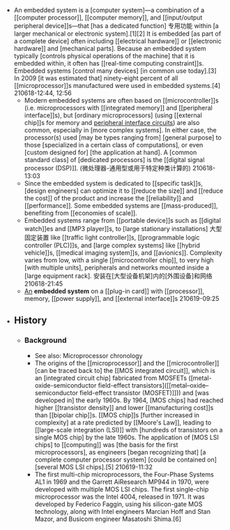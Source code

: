 - An embedded system is a [computer system]—a combination of a [[computer processor]], [[computer memory]], and [[input/output peripheral device]]s—that [has a dedicated function] 专用功能 within [a larger mechanical or electronic system].[1][2] It is embedded [as part of a complete device] often including [[electrical hardware]] or [[electronic hardware]] and [mechanical parts]. Because an embedded system typically [controls physical operations of the machine] that it is embedded within, it often has [[real-time computing constraint]]s. Embedded systems [control many devices] [in common use today].[3] In 2009 [it was estimated that] ninety-eight percent of all [[microprocessor]]s manufactured were used in embedded systems.[4]
210618-12:44, 12:56
    - Modern embedded systems are often based on [[microcontroller]]s (i.e. microprocessors with [[integrated memory]] and [[peripheral interface]]s), but [ordinary microprocessors] (using [[external chip]]s for memory and [peripheral interface circuits](((U_LzUGO2_)))) are also common, especially in [more complex systems]. In either case, the processor(s) used [may be types ranging from] [general purpose] to those [specialized in a certain class of computations], or even [custom designed for] [the application at hand]. A [common standard class] of [dedicated processors] is the [[digital signal processor (DSP)]].
(微处理器-通用型或用于特定种类计算的)
210618-13:03
    - Since the embedded system is dedicated to [[specific task]]s, [design engineers] can optimize it to [[reduce the size]] and [[reduce the cost]] of the product and increase the [[reliability]] and [[performance]]. Some embedded systems are [[mass-produced]], benefiting from [[economies of scale]].
    - Embedded systems range from [[portable device]]s such as [[digital watch]]es and [[MP3 player]]s, to [large stationary installations] 大型固定装置 like [[traffic light controller]]s, [[programmable logic controller (PLC)]]s, and [large complex systems] like [[hybrid vehicle]]s, [[medical imaging system]]s, and [[avionics]]. Complexity varies from low, with a single [[microcontroller chip]], to very high [with multiple units], peripherals and networks mounted inside a [large equipment rack]. 安装在[大型设备机架]内的[外围设备]和网络
210618-21:45
    - [An](https://en.wikipedia.org/wiki/File:DHCOM_Computer_On_Module_-_AM35x.jpg) __embedded system__ on a [[plug-in card]] with [[processor]], memory, [[power supply]], and [[external interface]]s
210619-09:25
- ## History
    - ### Background
        - See also: Microprocessor chronology
        - The origins of the [[microprocessor]] and the [[microcontroller]] [can be traced back to] the [[MOS integrated circuit]], which is an [integrated circuit chip] fabricated from MOSFETs ([metal-oxide-semiconductor field-effect transistors]([[metal–oxide–semiconductor field-effect transistor (MOSFET)]])) and [was developed in] the early 1960s. By 1964, [MOS chips] had reached higher [[transistor density]] and lower [[manufacturing cost]]s than [[bipolar chip]]s. [[MOS chip]]s [further increased in complexity] at a rate predicted by [[Moore's Law]], leading to [[large-scale integration (LSI)]] with [hundreds of transistors on a single MOS chip] by the late 1960s. The application of [MOS LSI chips] to [[computing]] was [the basis for the first microprocessors], as engineers [began recognizing that] [a complete computer processor system] [could be contained on] [several MOS LSI chips].[5]
210619-11:32
        - The first multi-chip microprocessors, the Four-Phase Systems AL1 in 1969 and the Garrett AiResearch MP944 in 1970, were developed with multiple MOS LSI chips. The first single-chip microprocessor was the Intel 4004, released in 1971. It was developed by Federico Faggin, using his silicon-gate MOS technology, along with Intel engineers Marcian Hoff and Stan Mazor, and Busicom engineer Masatoshi Shima.[6]
